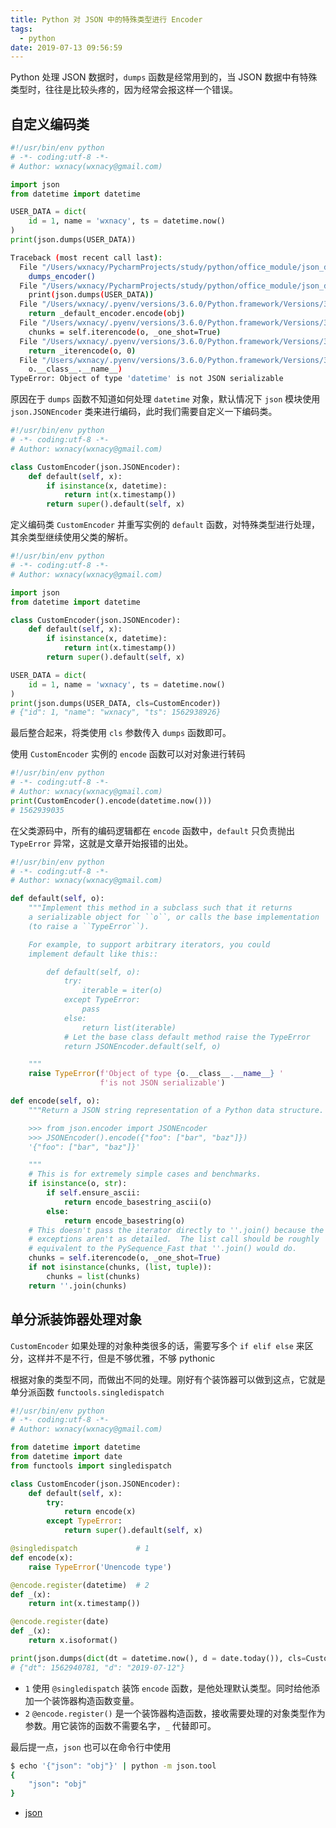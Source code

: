 ```yaml
---
title: Python 对 JSON 中的特殊类型进行 Encoder
tags:
  - python
date: 2019-07-13 09:56:59
---
```



Python 处理 JSON 数据时，`dumps` 函数是经常用到的，当 JSON 数据中有特殊类型时，往往是比较头疼的，因为经常会报这样一个错误。

<!-- more -->
<!-- toc -->

## 自定义编码类

```python
#!/usr/bin/env python
# -*- coding:utf-8 -*-
# Author: wxnacy(wxnacy@gmail.com)

import json
from datetime import datetime

USER_DATA = dict(
    id = 1, name = 'wxnacy', ts = datetime.now()
)
print(json.dumps(USER_DATA))
```

```bash
Traceback (most recent call last):
  File "/Users/wxnacy/PycharmProjects/study/python/office_module/json_demo/dumps.py", line 74, in <module>
    dumps_encoder()
  File "/Users/wxnacy/PycharmProjects/study/python/office_module/json_demo/dumps.py", line 68, in dumps_encoder
    print(json.dumps(USER_DATA))
  File "/Users/wxnacy/.pyenv/versions/3.6.0/Python.framework/Versions/3.6/lib/python3.6/json/__init__.py", line 231, in dumps
    return _default_encoder.encode(obj)
  File "/Users/wxnacy/.pyenv/versions/3.6.0/Python.framework/Versions/3.6/lib/python3.6/json/encoder.py", line 199, in encode
    chunks = self.iterencode(o, _one_shot=True)
  File "/Users/wxnacy/.pyenv/versions/3.6.0/Python.framework/Versions/3.6/lib/python3.6/json/encoder.py", line 257, in iterencode
    return _iterencode(o, 0)
  File "/Users/wxnacy/.pyenv/versions/3.6.0/Python.framework/Versions/3.6/lib/python3.6/json/encoder.py", line 180, in default
    o.__class__.__name__)
TypeError: Object of type 'datetime' is not JSON serializable
```

原因在于 `dumps` 函数不知道如何处理 `datetime` 对象，默认情况下 `json` 模块使用 `json.JSONEncoder` 类来进行编码，此时我们需要自定义一下编码类。

```python
#!/usr/bin/env python
# -*- coding:utf-8 -*-
# Author: wxnacy(wxnacy@gmail.com)

class CustomEncoder(json.JSONEncoder):
    def default(self, x):
        if isinstance(x, datetime):
            return int(x.timestamp())
        return super().default(self, x)
```

定义编码类 `CustomEncoder` 并重写实例的 `default` 函数，对特殊类型进行处理，其余类型继续使用父类的解析。

```python
#!/usr/bin/env python
# -*- coding:utf-8 -*-
# Author: wxnacy(wxnacy@gmail.com)

import json
from datetime import datetime

class CustomEncoder(json.JSONEncoder):
    def default(self, x):
        if isinstance(x, datetime):
            return int(x.timestamp())
        return super().default(self, x)

USER_DATA = dict(
    id = 1, name = 'wxnacy', ts = datetime.now()
)
print(json.dumps(USER_DATA, cls=CustomEncoder))
# {"id": 1, "name": "wxnacy", "ts": 1562938926}
```

最后整合起来，将类使用 `cls` 参数传入 `dumps` 函数即可。

使用 `CustomEncoder` 实例的 `encode` 函数可以对对象进行转码

```python
#!/usr/bin/env python
# -*- coding:utf-8 -*-
# Author: wxnacy(wxnacy@gmail.com)
print(CustomEncoder().encode(datetime.now()))
# 1562939035
```

在父类源码中，所有的编码逻辑都在 `encode` 函数中，`default` 只负责抛出 `TypeError` 异常，这就是文章开始报错的出处。

```python
#!/usr/bin/env python
# -*- coding:utf-8 -*-
# Author: wxnacy(wxnacy@gmail.com)

def default(self, o):
    """Implement this method in a subclass such that it returns
    a serializable object for ``o``, or calls the base implementation
    (to raise a ``TypeError``).

    For example, to support arbitrary iterators, you could
    implement default like this::

        def default(self, o):
            try:
                iterable = iter(o)
            except TypeError:
                pass
            else:
                return list(iterable)
            # Let the base class default method raise the TypeError
            return JSONEncoder.default(self, o)

    """
    raise TypeError(f'Object of type {o.__class__.__name__} '
                    f'is not JSON serializable')

def encode(self, o):
    """Return a JSON string representation of a Python data structure.

    >>> from json.encoder import JSONEncoder
    >>> JSONEncoder().encode({"foo": ["bar", "baz"]})
    '{"foo": ["bar", "baz"]}'

    """
    # This is for extremely simple cases and benchmarks.
    if isinstance(o, str):
        if self.ensure_ascii:
            return encode_basestring_ascii(o)
        else:
            return encode_basestring(o)
    # This doesn't pass the iterator directly to ''.join() because the
    # exceptions aren't as detailed.  The list call should be roughly
    # equivalent to the PySequence_Fast that ''.join() would do.
    chunks = self.iterencode(o, _one_shot=True)
    if not isinstance(chunks, (list, tuple)):
        chunks = list(chunks)
    return ''.join(chunks)
```

## 单分派装饰器处理对象

`CustomEncoder` 如果处理的对象种类很多的话，需要写多个 `if elif else` 来区分，这样并不是不行，但是不够优雅，不够 pythonic

根据对象的类型不同，而做出不同的处理。刚好有个装饰器可以做到这点，它就是单分派函数 `functools.singledispatch`

```python
#!/usr/bin/env python
# -*- coding:utf-8 -*-
# Author: wxnacy(wxnacy@gmail.com)

from datetime import datetime
from datetime import date
from functools import singledispatch

class CustomEncoder(json.JSONEncoder):
    def default(self, x):
        try:
            return encode(x)
        except TypeError:
            return super().default(self, x)

@singledispatch             # 1
def encode(x):
    raise TypeError('Unencode type')

@encode.register(datetime)  # 2
def _(x):
    return int(x.timestamp())

@encode.register(date)
def _(x):
    return x.isoformat()

print(json.dumps(dict(dt = datetime.now(), d = date.today()), cls=CustomEncoder))
# {"dt": 1562940781, "d": "2019-07-12"}
```

- `1` 使用 `@singledispatch` 装饰 `encode` 函数，是他处理默认类型。同时给他添加一个装饰器构造函数变量。
- `2` `@encode.register()` 是一个装饰器构造函数，接收需要处理的对象类型作为参数。用它装饰的函数不需要名字，`_` 代替即可。

最后提一点，`json` 也可以在命令行中使用

```bash
$ echo '{"json": "obj"}' | python -m json.tool
{
    "json": "obj"
}
```

- [json](https://docs.python.org/3/library/json.html)
